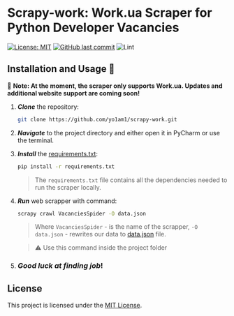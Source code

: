 # Scrapy-work: Work.ua Scraper for Python Developer Vacancies
[![License: MIT](https://img.shields.io/github/license/yo1am1/bookstoreAPI)](https://github.com/yo1am1/bookstoreAPI/blob/main/LICENSE)
[![GitHub last commit](https://img.shields.io/github/last-commit/yo1am1/bookstoreAPI)](https://github.com/yo1am1/bookstoreAPI/commits/main)
![Lint](https://github.com/yo1am1/bookstoreAPI/actions/workflows/black.yaml/badge.svg?event=push)

## Installation and Usage 🧠
🥐 **Note: At the moment, the scraper only supports Work.ua. Updates and additional website support are coming soon!**


1. **_Clone_** the repository:
    ```bash
    git clone https://github.com/yo1am1/scrapy-work.git
    ```

2. **_Navigate_** to the project directory and either open it in PyCharm or use the terminal.

3. **_Install_** the [requirements.txt](requirements.txt):
    ```bash
    pip install -r requirements.txt
    ```
    > The `requirements.txt` file contains all the dependencies needed to run the scraper locally.
    
4. **_Run_** web scrapper with command:
    ```bash
    scrapy crawl VacanciesSpider -O data.json
    ```
    > Where `VacanciesSpider` - is the name of the scrapper, `-O data.json` - rewrites our data to [data.json](/workua/data.json) file.
    
    > ⚠️ Use this command inside the project folder

5. ### _Good luck at finding job_!

## License
This project is licensed under the [MIT License](LICENSE).
